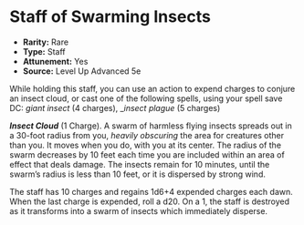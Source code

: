 # Staff of Swarming Insects

- **Rarity:** Rare
- **Type:** Staff
- **Attunement:** Yes
- **Source:** Level Up Advanced 5e

While holding this staff, you can use an action to expend charges to conjure an insect cloud, or cast one of the following spells, using your spell save DC: _giant insect_  (4 charges), __insect plague_  (5 charges)

_**Insect Cloud**_ (1 Charge). A swarm of harmless flying insects spreads out in a 30-foot radius from you, _heavily obscuring_  the area for creatures other than you. It moves when you do, with you at its center. The radius of the swarm decreases by 10 feet each time you are included within an area of effect that deals damage. The insects remain for 10 minutes, until the swarm’s radius is less than 10 feet, or it is dispersed by strong wind.

The staff has 10 charges and regains 1d6+4 expended charges each dawn. When the last charge is expended, roll a d20\. On a 1, the staff is destroyed as it transforms into a swarm of insects which immediately disperse.
